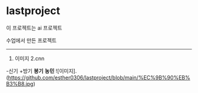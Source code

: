 # lastproject

이 프로젝트는 ai 프로젝트

수업에서 만든 프로젝트

---
1. 이미지
2.cnn

-신기
+방기
**봉기**
__농민__
![이미지].(https://github.com/esther0306/lastproject/blob/main/%EC%9B%90%EB%B3%B8.jpg)
